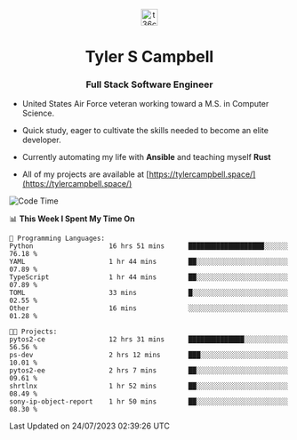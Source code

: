 <p align="center">
<a href="https://www.linkedin.com/in/t36campbell" target="blank"><img align="center" src="https://ik.imagekit.io/t36campbell/Portfolio/linkedin.png.original_m8bbGgPh6.png" alt="t36campbell" height="30" width="30" /></a>
</p>
<h1 align="center">Tyler S Campbell</h1>
<h3 align="center">Full Stack Software Engineer</h3>

* United States Air Force veteran working toward a M.S. in Computer Science.

* Quick study, eager to cultivate the skills needed to become an elite developer.

* Currently automating my life with **Ansible** and teaching myself **Rust**

* All of my projects are available at [https://tylercampbell.space/](https://tylercampbell.space/)

<!--START_SECTION:waka-->
![Code Time](http://img.shields.io/badge/Code%20Time-2%2C641%20hrs%2046%20mins-blue)

📊 **This Week I Spent My Time On** 

```text
💬 Programming Languages: 
Python                   16 hrs 51 mins      ███████████████████░░░░░░   76.18 % 
YAML                     1 hr 44 mins        ██░░░░░░░░░░░░░░░░░░░░░░░   07.89 % 
TypeScript               1 hr 44 mins        ██░░░░░░░░░░░░░░░░░░░░░░░   07.89 % 
TOML                     33 mins             █░░░░░░░░░░░░░░░░░░░░░░░░   02.55 % 
Other                    16 mins             ░░░░░░░░░░░░░░░░░░░░░░░░░   01.28 % 

🐱‍💻 Projects: 
pytos2-ce                12 hrs 31 mins      ██████████████░░░░░░░░░░░   56.56 % 
ps-dev                   2 hrs 12 mins       ███░░░░░░░░░░░░░░░░░░░░░░   10.01 % 
pytos2-ee                2 hrs 7 mins        ██░░░░░░░░░░░░░░░░░░░░░░░   09.61 % 
shrtlnx                  1 hr 52 mins        ██░░░░░░░░░░░░░░░░░░░░░░░   08.49 % 
sony-ip-object-report    1 hr 50 mins        ██░░░░░░░░░░░░░░░░░░░░░░░   08.30 % 
```


 Last Updated on 24/07/2023 02:39:26 UTC
<!--END_SECTION:waka-->
